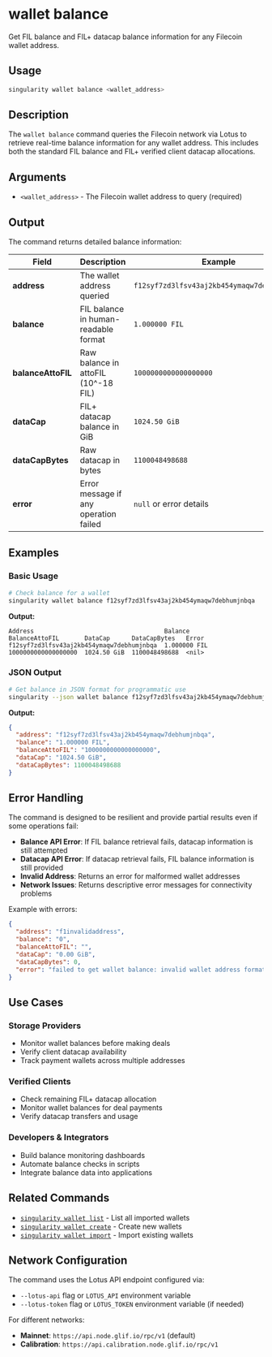 # wallet balance

Get FIL balance and FIL+ datacap balance information for any Filecoin wallet address.

## Usage

```bash
singularity wallet balance <wallet_address>
```

## Description

The `wallet balance` command queries the Filecoin network via Lotus to retrieve real-time balance information for any wallet address. This includes both the standard FIL balance and FIL+ verified client datacap allocations.

## Arguments

- `<wallet_address>` - The Filecoin wallet address to query (required)

## Output

The command returns detailed balance information:

| Field | Description | Example |
|-------|-------------|---------|
| **address** | The wallet address queried | `f12syf7zd3lfsv43aj2kb454ymaqw7debhumjnbqa` |
| **balance** | FIL balance in human-readable format | `1.000000 FIL` |
| **balanceAttoFIL** | Raw balance in attoFIL (10^-18 FIL) | `1000000000000000000` |
| **dataCap** | FIL+ datacap balance in GiB | `1024.50 GiB` |
| **dataCapBytes** | Raw datacap in bytes | `1100048498688` |
| **error** | Error message if any operation failed | `null` or error details |

## Examples

### Basic Usage

```bash
# Check balance for a wallet
singularity wallet balance f12syf7zd3lfsv43aj2kb454ymaqw7debhumjnbqa
```

**Output:**
```
Address                                    Balance       BalanceAttoFIL       DataCap      DataCapBytes   Error  
f12syf7zd3lfsv43aj2kb454ymaqw7debhumjnbqa  1.000000 FIL  1000000000000000000  1024.50 GiB  1100048498688  <nil>  
```

### JSON Output

```bash
# Get balance in JSON format for programmatic use
singularity --json wallet balance f12syf7zd3lfsv43aj2kb454ymaqw7debhumjnbqa
```

**Output:**
```json
{
  "address": "f12syf7zd3lfsv43aj2kb454ymaqw7debhumjnbqa",
  "balance": "1.000000 FIL",
  "balanceAttoFIL": "1000000000000000000",
  "dataCap": "1024.50 GiB",
  "dataCapBytes": 1100048498688
}
```

## Error Handling

The command is designed to be resilient and provide partial results even if some operations fail:

- **Balance API Error**: If FIL balance retrieval fails, datacap information is still attempted
- **Datacap API Error**: If datacap retrieval fails, FIL balance information is still provided
- **Invalid Address**: Returns an error for malformed wallet addresses
- **Network Issues**: Returns descriptive error messages for connectivity problems

Example with errors:
```json
{
  "address": "f1invalidaddress",
  "balance": "0",
  "balanceAttoFIL": "",
  "dataCap": "0.00 GiB",
  "dataCapBytes": 0,
  "error": "failed to get wallet balance: invalid wallet address format"
}
```

## Use Cases

### Storage Providers
- Monitor wallet balances before making deals
- Verify client datacap availability
- Track payment wallets across multiple addresses

### Verified Clients
- Check remaining FIL+ datacap allocation
- Monitor wallet balances for deal payments
- Verify datacap transfers and usage

### Developers & Integrators
- Build balance monitoring dashboards
- Automate balance checks in scripts
- Integrate balance data into applications

## Related Commands

- [`singularity wallet list`](../list/) - List all imported wallets
- [`singularity wallet create`](../create/) - Create new wallets
- [`singularity wallet import`](../import/) - Import existing wallets

## Network Configuration

The command uses the Lotus API endpoint configured via:
- `--lotus-api` flag or `LOTUS_API` environment variable
- `--lotus-token` flag or `LOTUS_TOKEN` environment variable (if needed)

For different networks:
- **Mainnet**: `https://api.node.glif.io/rpc/v1` (default)
- **Calibration**: `https://api.calibration.node.glif.io/rpc/v1`
